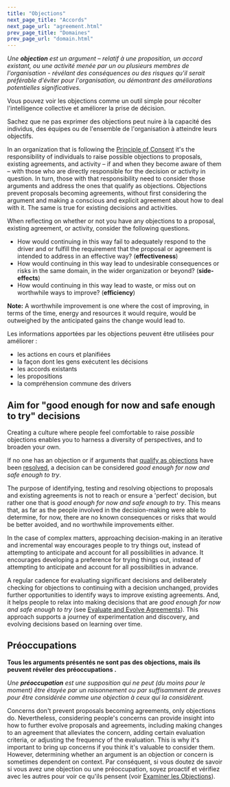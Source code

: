 ```yaml
---
title: "Objections"
next_page_title: "Accords"
next_page_url: "agreement.html"
prev_page_title: "Domaines"
prev_page_url: "domain.html"
---
```



_Une **objection** est un argument – relatif à une proposition, un accord existant, ou une activité menée par un ou plusieurs membres de l'organisation - révélant des conséquences ou des risques qu'il serait préférable d'éviter pour l'organisation, ou démontrant des améliorations potentielles significatives._

Vous pouvez voir les objections comme un outil simple pour récolter l'intelligence collective et améliorer la prise de décision.

Sachez que ne pas exprimer des objections peut nuire à la capacité des individus, des équipes ou de l'ensemble de l'organisation à atteindre leurs objectifs.

In an organization that is following the [Principle of Consent](principle-consent.html) it's the responsibility of individuals to raise possible objections to proposals, existing agreements, and activity – if and when they become aware of them – with those who are directly responsible for the decision or activity in question. In turn, those with that responsibility need to consider those arguments and address the ones that qualify as objections. Objections prevent proposals becoming agreements, without first considering the argument and making a conscious and explicit agreement about how to deal with it. The same is true for existing decisions and activities.

When reflecting on whether or not you have any objections to a proposal, existing agreement, or activity, consider the following questions.

-   How would continuing in this way fail to adequately respond to the driver and or fulfill the requirement that the proposal or agreement is intended to address in an effective way? (**effectiveness**)
-   How would continuing in this way lead to undesirable consequences or risks in the same domain, in the wider organization or beyond? (**side-effects**)
-   How would continuing in this way lead to waste, or miss out on worthwhile ways to improve? (**efficiency**)

**Note:** A worthwhile improvement is one where the cost of improving, in terms of the time, energy and resources it would require, would be outweighed by the anticipated gains the change would lead to.

Les informations apportées par les objections peuvent être utilisées pour améliorer :

-   les actions en cours et planifiées
-   la façon dont les gens exécutent les décisions
-   les accords existants
-   les propositions
-   la compréhension commune des drivers


## Aim for "good enough for now and safe enough to try" decisions

Creating a culture where people feel comfortable to raise _possible_ objections enables you to harness a diversity of perspectives, and to broaden your own.

If no one has an objection or if arguments that [qualify as objections](test-arguments-qualify-as-objections.html) have been [resolved](resolve-objections.html), a decision can be considered _good enough for now and safe enough to try_.

The purpose of identifying, testing and resolving objections to proposals and existing agreements is not to reach or ensure a 'perfect' decision, but rather one that is _good enough for now and safe enough to try_. This means that, as far as the people involved in the decision-making were able to determine, for now, there are no known consequences or risks that would be better avoided, and no worthwhile improvements either.

In the case of complex matters, approaching decision-making in an iterative and incremental way encourages people to try things out, instead of attempting to anticipate and account for all possibilities in advance. It encourages developing a preference for trying things out, instead of attempting to anticipate and account for all possibilities in advance.

A regular cadence for evaluating significant decisions and deliberately checking for objections to continuing with a decision unchanged, provides further opportunities to identify ways to improve existing agreements. And, it helps people to relax into making decisions that are _good enough for now and safe enough to try_ (see [Evaluate and Evolve Agreements](evaluate-and-evolve-agreements.html)). This approach supports a journey of experimentation and discovery, and evolving decisions based on learning over time.


## Préoccupations

**Tous les arguments présentés ne sont pas des objections, mais ils peuvent révéler des préoccupations .**

_Une **préoccupation** est une supposition qui ne peut (du moins pour le moment) être étayée par un raisonnement ou par suffisamment de preuves pour être considérée comme une objection à ceux qui la considèrent._

Concerns don't prevent proposals becoming agreements, only objections do. Nevertheless, considering people's concerns can provide insight into how to further evolve proposals and agreements, including making changes to an agreement that alleviates the concern, adding certain evaluation criteria, or adjusting the frequency of the evaluation. This is why it's important to bring up concerns if you think it's valuable to consider them. However, determining whether an argument is an objection or concern is sometimes dependent on context. Par conséquent, si vous doutez de savoir si vous avez une objection ou une préoccupation, soyez proactif et vérifiez avec les autres pour voir ce qu'ils pensent (voir [Examiner les Objections](test-arguments-qualify-as-objections.html)).

